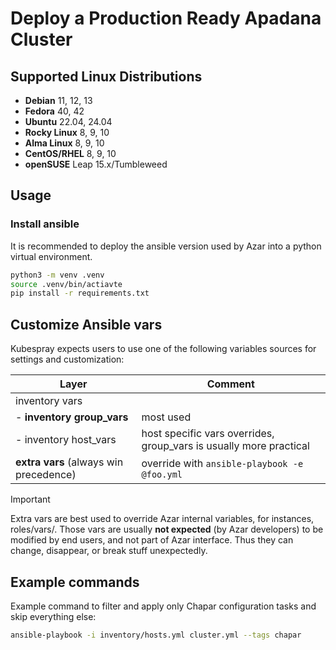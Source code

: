 # Deploy a Production Ready Apadana Cluster

## Supported Linux Distributions
- **Debian** 11, 12, 13
- **Fedora** 40, 42
- **Ubuntu** 22.04, 24.04
- **Rocky Linux** 8, 9, 10
- **Alma Linux** 8, 9, 10
- **CentOS/RHEL** 8, 9, 10
- **openSUSE** Leap 15.x/Tumbleweed

## Usage

### Install ansible
It is recommended to deploy the ansible version used by Azar into a python virtual environment.

```bash
python3 -m venv .venv
source .venv/bin/actiavte
pip install -r requirements.txt
```

## Customize Ansible vars

Kubespray expects users to use one of the following variables sources for settings and customization:

| Layer                                  | Comment                                                                      |
|----------------------------------------|------------------------------------------------------------------------------|
| inventory vars                         |                                                                              |
|  - **inventory group_vars**            | most used                                                                    |
|  - inventory host_vars                 | host specific vars overrides, group_vars is usually more practical           |
| **extra vars** (always win precedence) | override with ``ansible-playbook -e @foo.yml``                               |

> [!IMPORTANT]
> Extra vars are best used to override Azar internal variables, for instances, roles/vars/. Those vars are usually **not expected** (by Azar developers) to be modified by end users, and not part of Azar interface. Thus they can change, disappear, or break stuff unexpectedly.

## Example commands

Example command to filter and apply only Chapar configuration tasks and skip
everything else:

```bash
ansible-playbook -i inventory/hosts.yml cluster.yml --tags chapar
```
